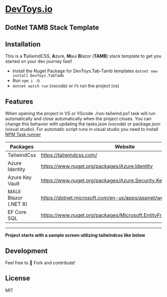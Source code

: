 # [DevToys.io](https://devtoys.io)

## DotNet TAMB Stack Template


## Installation

This is a **T**ailwindCSS, **A**zure, **M**aui **B**lazor (**TAMB**) stack template to get you started on your dev journey fast!

- Install the Nuget Package for DevToys.Tab-Tamb templates
```dotnet new install DevToys.TabTamb```
- Run ``` npm i -D ```
- ``` dotnet watch run ``` (vscode) or ``` F5 ``` run the project (vs)


## Features

When opening the project in VS or VScode ./run-tailwind.ps1 task will run automatically and close automatically when the project closes. You can change this behavior with updating the tasks.json (vscode) or package.json (visual studio). For automatic script runs in visual studio you need to install [NPM Task runner](https://marketplace.visualstudio.com/items?itemName=MadsKristensen.NPMTaskRunner)

| Packages | Website | Version |
| ------ | ------ | ----- |
| TailwindCss | <https://tailwindcss.com/> | 3.4.1
| Azure Identity | <https://www.nuget.org/packages/Azure.Identity> | 8.0.1
| Azure Key Vault | <https://www.nuget.org/packages/Azure.Security.KeyVault.Secrets> | 8.0.1
| MAUI Blazor (.NET 8) | <https://dotnet.microsoft.com/en-us/apps/aspnet/web-apps/blazor> | 8.0.1
| EF Core SQL | <https://www.nuget.org/packages/Microsoft.EntityFrameworkCore/8.0.1> | 8.0.1
___

**Project starts with a sample screen utilizing tailwindcss like below**


## Development

Feel free to 🍴 Fork and contribute!

## License

MIT

